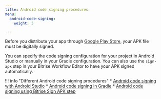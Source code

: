 ```yaml
---
title: Android code signing procedures
menu:
  android-code-signing:
    weight: 3

---
```

Before you distribute your app through [Google Play Store](https://play.google.com/store/apps), your APK file must be digitally signed.

You can specify the code signing configuration for your project in Android Studio or manually in your Gradle configuration. You can also use the `sign-apk` step in your Bitrise Workflow Editor to have your APK signed automatically.

!!! info "Different Android code signing procedures"
    * [Android code signing with Android Studio](/code-signing/android-code-signing/android-code-signing-with-android-studio/)
    * [Android code signing in Gradle](/code-signing/android-code-signing/android-code-signing-in-gradle/)
    * [Android code signing using Bitrise Sign APK step](/code-signing/android-code-signing/android-code-signing-using-bitrise-sign-apk-step/)